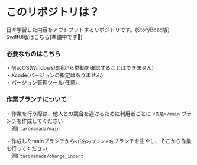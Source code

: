 # このリポジトリは？
日々学習した内容をアウトプットするリポジトリです。(StoryBoad版)  
SwiftUI版はこちら(準備中です👷)


### 必要なものはこちら  
・MacOS(Windows環境から挙動を確認することはできません)  
・Xcode(バージョンの指定はありません)  
・バージョン管理ツール(任意)



### 作業ブランチについて
・作業を行う際は、他人との競合を避けるために利用者ごとに `<氏名>/main` ブランチを作成してください  
　例) `taroYamada/main`  
 
・作成したmainブランチから`<氏名>/ブランチ名`ブランチを生やし、そこから作業を行ってください  
　例) `taroYamada/change_indent`
